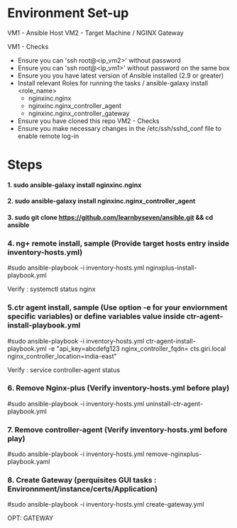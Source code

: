 # Environment Set-up
VM1 - Ansible Host
VM2 - Target Machine / NGINX Gateway

VM1 - Checks
- Ensure you can 'ssh root@<ip_vm2>' without password
- Ensure you can 'ssh root@<ip_vm1>' without password on the same box
- Ensure you you have latest version of Ansible installed (2.9 or greater)
- Install relevant Roles for running the tasks / ansible-galaxy install <role_name>
    - nginxinc.nginx
    - nginxinc.nginx_controller_agent
    - nginxinc.nginx_controller_gateway
- Ensure you have cloned this repo
VM2 - Checks
- Ensure you make necessary changes in the /etc/ssh/sshd_conf file to enable remote log-in



# Steps
#### 1. sudo ansible-galaxy install nginxinc.nginx
#### 2. sudo ansible-galaxy install nginxinc.nginx_controller_agent
#### 3. sudo git clone https://github.com/learnbyseven/ansible.git && cd ansible 

### 4. ng+ remote install, sample (Provide target hosts entry inside inventory-hosts.yml)
#sudo ansible-playbook -i inventory-hosts.yml nginxplus-install-playbook.yml

Verify : systemctl status nginx

### 5.ctr agent install, sample (Use option -e for your enviornment specific variables) or define variables value inside ctr-agent-install-playbook.yml
#sudo ansible-playbook -i inventory-hosts.yml ctr-agent-install-playbook.yml -e "api_key=abcdefg123 nginx_controller_fqdn= cts.giri.local nginx_controller_location=india-east"

Verify : service controller-agent status

### 6. Remove Nginx-plus (Verify inventory-hosts.yml before play)
#sudo ansible-playbook -i inventory-hosts.yml uninstall-ctr-agent-playbook.yml
### 7. Remove controller-agent (Verify inventory-hosts.yml before play)
#sudo ansible-playbook -i inventory-hosts.yml remove-nginxplus-playbook.yaml
### 8. Create Gateway (perquisites GUI tasks : Environnment/instance/certs/Application)
#sudo ansible-playbook -i inventory-hosts.yml create-gateway.yml

OPT: GATEWAY
